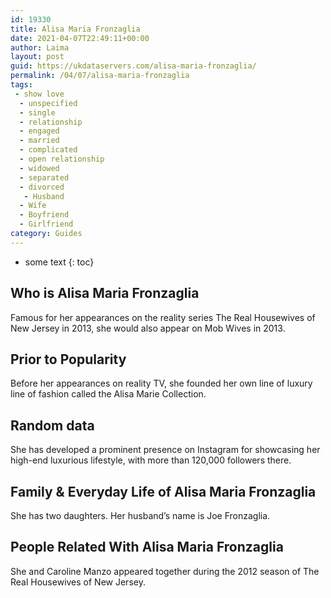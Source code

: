 ```yaml
---
id: 19330
title: Alisa Maria Fronzaglia
date: 2021-04-07T22:49:11+00:00
author: Laima
layout: post
guid: https://ukdataservers.com/alisa-maria-fronzaglia/
permalink: /04/07/alisa-maria-fronzaglia
tags:
 - show love
  - unspecified
  - single
  - relationship
  - engaged
  - married
  - complicated
  - open relationship
  - widowed
  - separated
  - divorced
   - Husband
  - Wife
  - Boyfriend
  - Girlfriend
category: Guides
---
```


* some text
{: toc}


## Who is Alisa Maria Fronzaglia
                  
                  
                  
Famous for her appearances on the reality series The Real Housewives of New Jersey in 2013, she would also appear on Mob Wives in 2013. 
                  
              
            
              
            
                
                
                
## Prior to Popularity
                  
                  
                  
Before her appearances on reality TV, she founded her own line of luxury line of fashion called the Alisa Marie Collection. 
                  
              
            
              
            
                
                
                
## Random data
                  
                  
                  
She has developed a prominent presence on Instagram for showcasing her high-end luxurious lifestyle, with more than 120,000 followers there. 
                  
              
            
              
            
                
                
                
## Family & Everyday Life of Alisa Maria Fronzaglia
                  
                  
                  
She has two daughters. Her husband&#8217;s name is Joe Fronzaglia.
                  
              
            
              
            
                
                
                
## People Related With Alisa Maria Fronzaglia
                  
                  
                  
She and Caroline Manzo appeared together during the 2012 season of The Real Housewives of New Jersey. 
                  
              
            
              
            
                
              
            
              
              
            
            
              
            
          
          
          